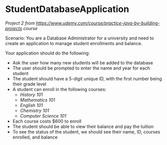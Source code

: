 # StudentDatabaseApplication
*Project 2 from https://www.udemy.com/course/practice-java-by-building-projects course*

Scenario: You are a Database Administrator for a university and need to create an application to manage student enrollments and balance.

Your application should do the following:
 * Ask the user how many new students will be added to the database
 * The user should be prompted to enter the name and year for each student
 * The student should have a 5-digit unique ID, with the first number being their grade level
 * A student can enroll in the following courses:
    * *History 101*
    * *Mathematics 101*
    * *English 101*
    * *Chemistry 101*
    * *Computer Science 101*
 * Each course costs $600 to enroll
 * The student should be able to view their balance and pay the tuition
 * To see the status of the student, we should see their name, ID, courses enrolled, and balance
